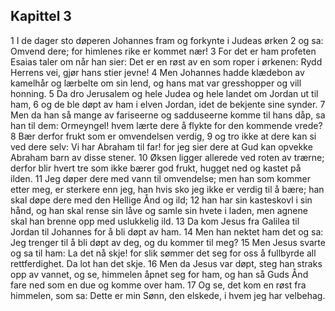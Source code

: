 ## Kapittel 3

1 I de dager sto døperen Johannes fram og forkynte i Judeas ørken
2 og sa: Omvend dere; for himlenes rike er kommet nær!
3 For det er ham profeten Esaias taler om når han sier: Det er en røst av en som roper i ørkenen: Rydd Herrens vei, gjør hans stier jevne!
4 Men Johannes hadde klædebon av kamelhår og lærbelte om sin lend, og hans mat var gresshopper og vill honning.
5 Da dro Jerusalem og hele Judea og hele landet om Jordan ut til ham,
6 og de ble døpt av ham i elven Jordan, idet de bekjente sine synder.
7 Men da han så mange av fariseerne og sadduseerne komme til hans dåp, sa han til dem: Ormeyngel! hvem lærte dere å flykte for den kommende vrede?
8 Bær derfor frukt som er omvendelsen verdig,
9 og tro ikke at dere kan si ved dere selv: Vi har Abraham til far! for jeg sier dere at Gud kan opvekke Abraham barn av disse stener.
10 Øksen ligger allerede ved roten av trærne; derfor blir hvert tre som ikke bærer god frukt, hugget ned og kastet på ilden.
11 Jeg døper dere med vann til omvendelse; men han som kommer etter meg, er sterkere enn jeg, han hvis sko jeg ikke er verdig til å bære; han skal døpe dere med den Hellige Ånd og ild;
12 han har sin kasteskovl i sin hånd, og han skal rense sin låve og samle sin hvete i laden, men agnene skal han brenne opp med uslukkelig ild.
13 Da kom Jesus fra Galilea til Jordan til Johannes for å bli døpt av ham.
14 Men han nektet ham det og sa: Jeg trenger til å bli døpt av deg, og du kommer til meg?
15 Men Jesus svarte og sa til ham: La det nå skje! for slik sømmer det seg for oss å fullbyrde all rettferdighet. Da lot han det skje.
16 Men da Jesus var døpt, steg han straks opp av vannet, og se, himmelen åpnet seg for ham, og han så Guds Ånd fare ned som en due og komme over ham.
17 Og se, det kom en røst fra himmelen, som sa: Dette er min Sønn, den elskede, i hvem jeg har velbehag.
